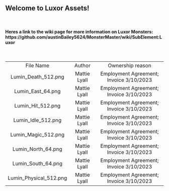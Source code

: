 <h2>Welcome to Luxor Assets!</h2>
<br/>
<h4> Heres a link to the wiki page for more information on Luxor Monsters: 
https://github.com/austinBailey5624/MonsterMaster/wiki/SubElement:Luxor </h4>
<br/>
<div align="center">
<table>
<tr>
    <td align="center">File Name</td>
    <td align="center">Author</td>
    <td align="center">Ownership reason</td>
</tr>
<tr>
    <td align="center">Lumin_Death_512.png</td>
	<td align="center">Mattie Lyall</td>
	<td align="center">Employment Agreement; Invoice 3/10/2023</td>
</tr>
<tr>
    <td align="center">Lumin_East_64.png</td>
	<td align="center">Mattie Lyall</td>
	<td align="center">Employment Agreement; Invoice 3/10/2023</td>
</tr>
<tr>
    <td align="center">Lumin_Hit_512.png</td>
	<td align="center">Mattie Lyall</td>
	<td align="center">Employment Agreement; Invoice 3/10/2023</td>
</tr>
<tr>
    <td align="center">Lumin_Idle_512.png</td>
	<td align="center">Mattie Lyall</td>
	<td align="center">Employment Agreement; Invoice 3/10/2023</td>
</tr>
<tr>
    <td align="center">Lumin_Magic_512.png</td>
	<td align="center">Mattie Lyall</td>
	<td align="center">Employment Agreement; Invoice 3/10/2023</td>
</tr>
<tr>
    <td align="center">Lumin_North_64.png</td>
	<td align="center">Mattie Lyall</td>
	<td align="center">Employment Agreement; Invoice 3/10/2023</td>
</tr>
<tr>
    <td align="center">Lumin_South_64.png</td>
	<td align="center">Mattie Lyall</td>
	<td align="center">Employment Agreement; Invoice 3/10/2023</td>
</tr>
<tr>
    <td align="center">Lumin_Physical_512.png</td>
	<td align="center">Mattie Lyall</td>
	<td align="center">Employment Agreement; Invoice 3/10/2023</td>
</tr>
</table>
</div>